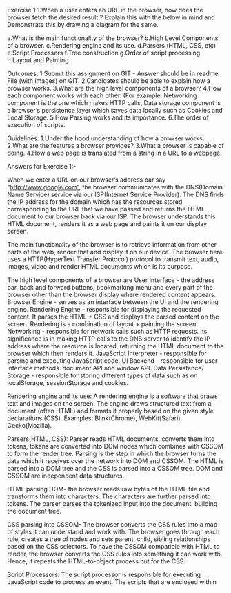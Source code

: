 Exercise 1
1.When a user enters an URL in the browser, how does the browser fetch the desired
result ? Explain this with the below in mind and Demonstrate this by drawing a diagram
for the same.

a.What is the main functionality of the browser?
b.High Level Components of a browser.
c.Rendering engine and its use.
d.Parsers (HTML, CSS, etc)
e.Script Processors
f.Tree construction
g.Order of script processing
h.Layout and Painting

Outcomes:
1.Submit this assignment on GIT - Answer should be in readme File (with images) on GIT.
2.Candidates should be able to explain how a browser works.
3.What are the high level components of a browser?
4.How each component works with each other. (For example: Networking component is
the one which makes HTTP calls, Data storage component is a browser’s persistence
layer which saves data locally such as Cookies and Local Storage.
5.How Parsing works and its importance.
6.The order of execution of scripts.

Guidelines:
1.Under the hood understanding of how a browser works.
2.What are the features a browser provides?
3.What a browser is capable of doing.
4.How a web page is translated from a string in a URL to a webpage.

Answers for Exercise 1:-

When we enter a URL on our browser’s address bar say “http://www.google.com”,
the browser communicates with the DNS(Domain Name Service) service via our ISP(Internet Service Provider). The DNS finds the IP address for the domain which has the resources stored corresponding to the URL that we have passed and returns the HTML document to our browser back via our ISP. The browser understands this HTML document, renders it as a web page and paints it on our display screen.

The main functionality of the browser is to retrieve information from other parts of the web, render that and display it on our device. The browser here uses a HTTP(HyperText Transfer Protocol) protocol to transmit text, audio, images, video and render HTML documents which is its purpose.

The high level components of a browser are
User Interface - the address bar, back and forward buttons, bookmarking menu and every part of the browser other than the browser display where rendered content appears.
Browser Engine - serves as an interface between the UI and the rendering engine.
Rendering Engine - responsible for displaying the requested content. It parses the HTML + CSS and displays the parsed content on the screen. Rendering is a combination of layout + painting the screen.
Networking - responsible for network calls such as HTTP requests. Its significance is in making HTTP calls to the DNS server to identify the IP address where the resource is located, returning the HTML document to the browser which then renders it.
JavaScript Interpreter - responsible for parsing and executing JavaScript code.
UI Backend - responsible for user interface methods. document API and window API.
Data Persistence/ Storage - responsible for storing different types of data such as on localStorage, sessionStorage and cookies.

Rendering engine and its use:
A rendering engine is a software that draws text and images on the screen.
The engine draws structured text from a document (often HTML) and formats it properly based on the given style declarations (CSS).
Examples: Blink(Chrome), WebKit(Safari), Gecko(Mozilla).

Parsers(HTML, CSS):
Parser reads HTML documents, converts them into tokens, tokens are converted into DOM nodes which combines with CSSOM to form the render tree.
Parsing is the step in which the browser turns the data which it receives over the network into DOM and CSSOM. The HTML is parsed into a DOM tree and the CSS is parsed into a CSSOM tree. DOM and CSSOM are independent data structures.

HTML parsing DOM- the browser reads raw bytes of the HTML file and transforms them into characters. The characters are further parsed into tokens. The parser parses the tokenized input into the document, building the document tree.

CSS parsing into CSSOM- The browser converts the CSS rules into a map of styles it can understand and work with. The browser goes through each rule, creates a tree of nodes and sets parent, child, sibling relationships based on the CSS selectors. To have the CSSOM compatible with HTML to render, the browser converts the CSS rules into something it can work with. Hence, it repeats the HTML-to-object process but for the CSS.

Script Processors:
The script processor is responsible for executing JavaScript code to process an event.
The scripts that are enclosed within <script> tags, are to be loaded along with the HTML and CSS content which is performed by this particular processor.

Order of script processing:
The JavaScript code on the page is part of the HTML document, so the order in which the JavaScript code is loaded is the order in which the <script> tag appears, and the external JS in the <script> tag or introduced through src attribute is executed in the order in which the statement appears and the execution process is part of the document loading.

Tree Construction:
The CSSOM and DOM trees are combined into a render tree which is then used to compute the layout of each visible element and serves as an input to the paint process that renders the pixels to screen.

Steps in tree construction -
Starting at the root of the DOM tree, traverse each visible node.
Some nodes are not visible(script, meta) are omitted since they are not reflected on the rendered output.
Some nodes are hidden via CSS (display: none, removes from the render tree and does not occupy the layout) are also omitted from the render tree.
For each visible node, find the appropriate matching CSSOM rules and apply them.
Emit visible nodes with content and their computed styles.
Note: visibility: hidden occupies an empty block space on the layout although not visible.

Layout and Painting:
In the layout process, the output is a ‘box model’ which precisely captures the exact position and size of each element within the viewport. All of the relative measurements are converted to absolute pixels on the screen.

The final step is known as painting or rasterizing.
Painting is the stage in which each node in the render tree is converted to actual pixels on the screen.This step takes quite a bit of time because the browser has to do a bit of work. However, Chrome DevTools can provide insight on the timelines for parse, layout and paint.

The layout event captures the render tree construction, position and size calculation in the timeline.
When layout is complete, the browser issues “Paint setup” and “Paint” events, which convert the render tree to pixels on the screen.


Figure 1 - High level components of a browser
pesto-p2-jjagannn\Week-1\Browser-high-level-components.png

Figure 2 - Process flow (Parse –> Render –> Layout –> Paint)
pesto-p2-jjagannn\Week-1\process-flow-browser-working.png
